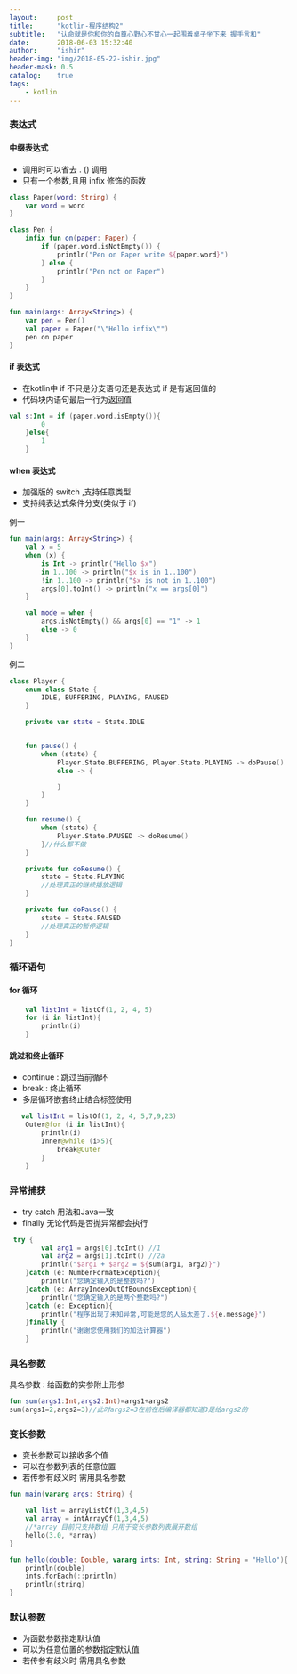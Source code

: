 ```yaml
---
layout:     post
title:      "kotlin-程序结构2"
subtitle:   "认命就是你和你的自尊心野心不甘心一起围着桌子坐下来 握手言和"
date:       2018-06-03 15:32:40
author:     "ishir"
header-img: "img/2018-05-22-ishir.jpg"
header-mask: 0.5
catalog:    true
tags:
    - kotlin
---
```

**<font size="5">  </font>**
<!--上标:º ¹ ² ³ ⁴⁵ ⁶ ⁷ ⁸ ⁹ ⁺ ⁻ ⁼ ⁽ ⁾ ⁿ ′ ½下标:₀ ₁ ₂ ₃ ₄ ₅ ₆ ₇ ₈ ₉ ₊ ₋ ₌ ₍ ₎
[<font size="2" color="#006666">包级函数</font>](#package)<p id = "package"></p>-->

### 表达式

####  中缀表达式

- 调用时可以省去 . () 调用
- 只有一个参数,且用 infix 修饰的函数


```kt
class Paper(word: String) {
    var word = word
}

class Pen {
    infix fun on(paper: Paper) {
        if (paper.word.isNotEmpty()) {
            println("Pen on Paper write ${paper.word}")
        } else {
            println("Pen not on Paper")
        }
    }
}

fun main(args: Array<String>) {
    var pen = Pen()
    val paper = Paper("\"Hello infix\"")
    pen on paper
}
```

#### if 表达式

- 在kotlin中 if 不只是分支语句还是表达式 if 是有返回值的
- 代码块内语句最后一行为返回值

```kt
val s:Int = if (paper.word.isEmpty()){
        0
    }else{
        1
    }
```

#### when 表达式

- 加强版的 switch ,支持任意类型
- 支持纯表达式条件分支(类似于 if)

例一

```kt
fun main(args: Array<String>) {
    val x = 5
    when (x) {
        is Int -> println("Hello $x")
        in 1..100 -> println("$x is in 1..100")
        !in 1..100 -> println("$x is not in 1..100")
        args[0].toInt() -> println("x == args[0]")
    }

    val mode = when {
        args.isNotEmpty() && args[0] == "1" -> 1
        else -> 0
    }
}
```

例二

```kt
class Player {
    enum class State {
        IDLE, BUFFERING, PLAYING, PAUSED
    }

    private var state = State.IDLE


    fun pause() {
        when (state) {
            Player.State.BUFFERING, Player.State.PLAYING -> doPause()
            else -> {

            }
        }
    }

    fun resume() {
        when (state) {
            Player.State.PAUSED -> doResume()
        }//什么都不做
    }

    private fun doResume() {
        state = State.PLAYING
        //处理真正的继续播放逻辑
    }

    private fun doPause() {
        state = State.PAUSED
        //处理真正的暂停逻辑
    }
}
```

### 循环语句

#### for 循环

```kt
    val listInt = listOf(1, 2, 4, 5)
    for (i in listInt){
        println(i)
    }
```

#### 跳过和终止循环

- continue : 跳过当前循环
- break : 终止循环
- 多层循环嵌套终止结合标签使用

```kt
   val listInt = listOf(1, 2, 4, 5,7,9,23)
    Outer@for (i in listInt){
        println(i)
        Inner@while (i>5){
            break@Outer
        }
    }
```

### 异常捕获

- try catch 用法和Java一致
- finally 无论代码是否抛异常都会执行

```kt
 try {
        val arg1 = args[0].toInt() //1
        val arg2 = args[1].toInt() //2a
        println("$arg1 + $arg2 = ${sum(arg1, arg2)}")
    }catch (e: NumberFormatException){
        println("您确定输入的是整数吗?")
    }catch (e: ArrayIndexOutOfBoundsException){
        println("您确定输入的是两个整数吗?")
    }catch (e: Exception){
        println("程序出现了未知异常,可能是您的人品太差了.${e.message}")
    }finally {
        println("谢谢您使用我们的加法计算器")
    }
```

### 具名参数

具名参数 : 给函数的实参附上形参

```kt
fun sum(args1:Int,args2:Int)=args1+args2
sum(args1=2,args2=3)//此时args2=3在前在后编译器都知道3是给args2的
```

### 变长参数

- 变长参数可以接收多个值 
- 可以在参数列表的任意位置
- 若传参有歧义时 需用具名参数

```kt
fun main(vararg args: String) {

    val list = arrayListOf(1,3,4,5)
    val array = intArrayOf(1,3,4,5)
    //*array 目前只支持数组 只用于变长参数列表展开数组
    hello(3.0, *array)
}

fun hello(double: Double, vararg ints: Int, string: String = "Hello"){
    println(double)
    ints.forEach(::println)
    println(string)
}
```

### 默认参数

- 为函数参数指定默认值 
- 可以为任意位置的参数指定默认值 
- 若传参有歧义时 需用具名参数





